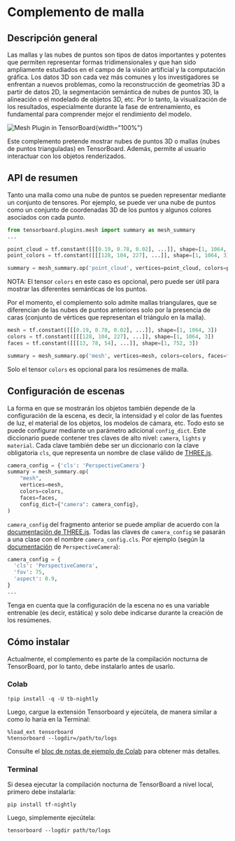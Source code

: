 # Complemento de malla

## Descripción general

Las mallas y las nubes de puntos son tipos de datos importantes y potentes que permiten representar formas tridimensionales y que han sido ampliamente estudiados en el campo de la visión artificial y la computación gráfica. Los datos 3D son cada vez más comunes y los investigadores se enfrentan a nuevos problemas, como la reconstrucción de geometrías 3D a partir de datos 2D, la segmentación semántica de nubes de puntos 3D, la alineación o el modelado de objetos 3D, etc. Por lo tanto, la visualización de los resultados, especialmente durante la fase de entrenamiento, es fundamental para comprender mejor el rendimiento del modelo.

![Mesh Plugin in TensorBoard](https://storage.googleapis.com/tensorflow-graphics/git/readme/tensorboard_plugin.jpg){width="100%"}

Este complemento pretende mostrar nubes de puntos 3D o mallas (nubes de puntos trianguladas) en TensorBoard. Además, permite al usuario interactuar con los objetos renderizados.

## API de resumen

Tanto una malla como una nube de puntos se pueden representar mediante un conjunto de tensores. Por ejemplo, se puede ver una nube de puntos como un conjunto de coordenadas 3D de los puntos y algunos colores asociados con cada punto.

```python
from tensorboard.plugins.mesh import summary as mesh_summary
...

point_cloud = tf.constant([[[0.19, 0.78, 0.02], ...]], shape=[1, 1064, 3])
point_colors = tf.constant([[[128, 104, 227], ...]], shape=[1, 1064, 3])

summary = mesh_summary.op('point_cloud', vertices=point_cloud, colors=point_colors)
```

NOTA: El tensor `colors` en este caso es opcional, pero puede ser útil para mostrar las diferentes semánticas de los puntos.

Por el momento, el complemento solo admite mallas triangulares, que se diferencian de las nubes de puntos anteriores solo por la presencia de caras (conjunto de vértices que representan el triángulo en la malla).

```python
mesh = tf.constant([[[0.19, 0.78, 0.02], ...]], shape=[1, 1064, 3])
colors = tf.constant([[[128, 104, 227], ...]], shape=[1, 1064, 3])
faces = tf.constant([[[13, 78, 54], ...]], shape=[1, 752, 3])

summary = mesh_summary.op('mesh', vertices=mesh, colors=colors, faces=faces)
```

Solo el tensor `colors` es opcional para los resúmenes de malla.

## Configuración de escenas

La forma en que se mostrarán los objetos también depende de la configuración de la escena, es decir, la intensidad y el color de las fuentes de luz, el material de los objetos, los modelos de cámara, etc. Todo esto se puede configurar mediante un parámetro adicional `config_dict`. Este diccionario puede contener tres claves de alto nivel: `camera`, `lights` y `material`. Cada clave también debe ser un diccionario con la clave obligatoria `cls`, que representa un nombre de clase válido de [THREE.js](https://threejs.org).

```python
camera_config = {'cls': 'PerspectiveCamera'}
summary = mesh_summary.op(
    "mesh",
    vertices=mesh,
    colors=colors,
    faces=faces,
    config_dict={"camera": camera_config},
)
```

`camera_config` del fragmento anterior se puede ampliar de acuerdo con la [documentación de THREE.js](https://threejs.org/docs/index.html#manual/en/introduction/Creating-a-scene). Todas las claves de `camera_config` se pasarán a una clase con el nombre `camera_config.cls`. Por ejemplo (según la [documentación](https://threejs.org/docs/index.html#api/en/cameras/PerspectiveCamera) de `PerspectiveCamera`):

```python
camera_config = {
  'cls': 'PerspectiveCamera',
  'fov': 75,
  'aspect': 0.9,
}
...
```

Tenga en cuenta que la configuración de la escena no es una variable entrenable (es decir, estática) y solo debe indicarse durante la creación de los resúmenes.

## Cómo instalar

Actualmente, el complemento es parte de la compilación nocturna de TensorBoard, por lo tanto, debe instalarlo antes de usarlo.

### Colab

```
!pip install -q -U tb-nightly
```

Luego, cargue la extensión Tensorboard y ejecútela, de manera similar a como lo haría en la Terminal:

```
%load_ext tensorboard
%tensorboard --logdir=/path/to/logs
```

Consulte el [bloc de notas de ejemplo de Colab](https://colab.research.google.com/github/tensorflow/tensorboard/blob/master/tensorboard/plugins/mesh/Mesh_Plugin_Tensorboard.ipynb) para obtener más detalles.

### Terminal

Si desea ejecutar la compilación nocturna de TensorBoard a nivel local, primero debe instalarla:

```shell
pip install tf-nightly
```

Luego, simplemente ejecútela:

```shell
tensorboard --logdir path/to/logs
```
